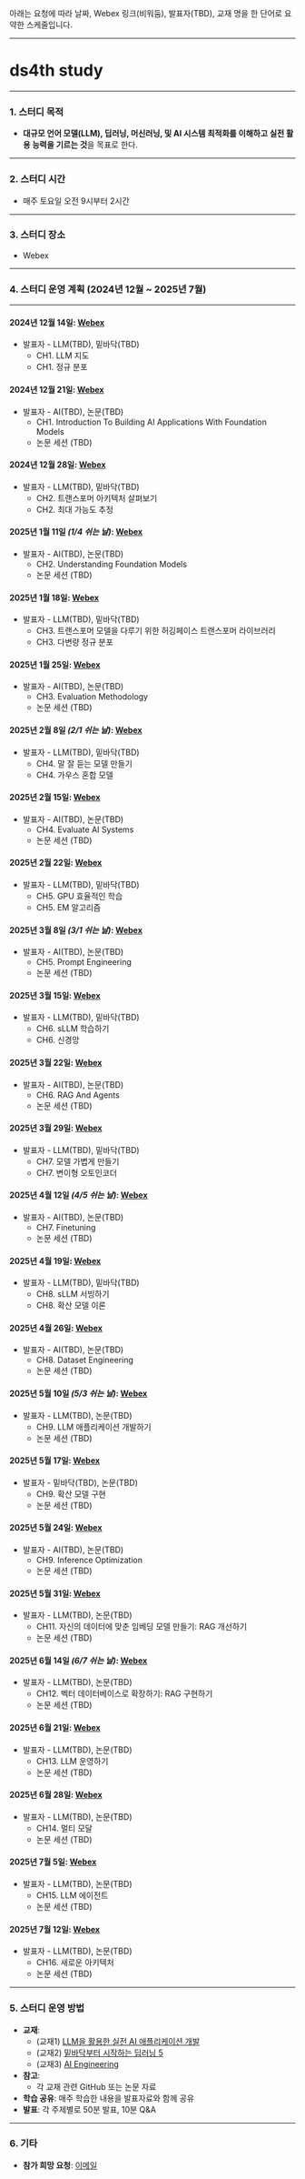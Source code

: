 아래는 요청에 따라 날짜, Webex 링크(비워둠), 발표자(TBD), 교재 명을 한 단어로 요약한 스케줄입니다.

---

# **ds4th study**

---

### **1. 스터디 목적**  
- **대규모 언어 모델(LLM), 딥러닝, 머신러닝, 및 AI 시스템 최적화를 이해하고 실전 활용 능력을 기르는 것**을 목표로 한다.

---

### **2. 스터디 시간**  
- 매주 토요일 오전 9시부터 2시간  

---

### **3. 스터디 장소**  
- Webex

---

### **4. 스터디 운영 계획 (2024년 12월 ~ 2025년 7월)**  

---

#### **2024년 12월 14일**: [Webex]()
- 발표자 - LLM(TBD), 밑바닥(TBD)  
  - CH1. LLM 지도  
  - CH1. 정규 분포  

#### **2024년 12월 21일**: [Webex]()
- 발표자 - AI(TBD), 논문(TBD)  
  - CH1. Introduction To Building AI Applications With Foundation Models  
  - 논문 세션 (TBD)  

#### **2024년 12월 28일**: [Webex]()
- 발표자 - LLM(TBD), 밑바닥(TBD)  
  - CH2. 트랜스포머 아키텍처 살펴보기  
  - CH2. 최대 가능도 추정  

#### **2025년 1월 11일** *(1/4 쉬는 날)*: [Webex]()
- 발표자 - AI(TBD), 논문(TBD)  
  - CH2. Understanding Foundation Models  
  - 논문 세션 (TBD)  

#### **2025년 1월 18일**: [Webex]()
- 발표자 - LLM(TBD), 밑바닥(TBD)  
  - CH3. 트랜스포머 모델을 다루기 위한 허깅페이스 트랜스포머 라이브러리  
  - CH3. 다변량 정규 분포  

#### **2025년 1월 25일**: [Webex]()
- 발표자 - AI(TBD), 논문(TBD)  
  - CH3. Evaluation Methodology  
  - 논문 세션 (TBD)  

#### **2025년 2월 8일** *(2/1 쉬는 날)*: [Webex]()
- 발표자 - LLM(TBD), 밑바닥(TBD)  
  - CH4. 말 잘 듣는 모델 만들기  
  - CH4. 가우스 혼합 모델  

#### **2025년 2월 15일**: [Webex]()
- 발표자 - AI(TBD), 논문(TBD)  
  - CH4. Evaluate AI Systems  
  - 논문 세션 (TBD)  

#### **2025년 2월 22일**: [Webex]()
- 발표자 - LLM(TBD), 밑바닥(TBD)  
  - CH5. GPU 효율적인 학습  
  - CH5. EM 알고리즘  

#### **2025년 3월 8일** *(3/1 쉬는 날)*: [Webex]()
- 발표자 - AI(TBD), 논문(TBD)  
  - CH5. Prompt Engineering  
  - 논문 세션 (TBD)  

#### **2025년 3월 15일**: [Webex]()
- 발표자 - LLM(TBD), 밑바닥(TBD)  
  - CH6. sLLM 학습하기  
  - CH6. 신경망  

#### **2025년 3월 22일**: [Webex]()
- 발표자 - AI(TBD), 논문(TBD)  
  - CH6. RAG And Agents  
  - 논문 세션 (TBD)  

#### **2025년 3월 29일**: [Webex]()
- 발표자 - LLM(TBD), 밑바닥(TBD)  
  - CH7. 모델 가볍게 만들기  
  - CH7. 변이형 오토인코더  

#### **2025년 4월 12일** *(4/5 쉬는 날)*: [Webex]()
- 발표자 - AI(TBD), 논문(TBD)  
  - CH7. Finetuning  
  - 논문 세션 (TBD)  

#### **2025년 4월 19일**: [Webex]()
- 발표자 - LLM(TBD), 밑바닥(TBD)  
  - CH8. sLLM 서빙하기  
  - CH8. 확산 모델 이론  

#### **2025년 4월 26일**: [Webex]()
- 발표자 - AI(TBD), 논문(TBD)  
  - CH8. Dataset Engineering  
  - 논문 세션 (TBD)  

#### **2025년 5월 10일** *(5/3 쉬는 날)*: [Webex]()
- 발표자 - LLM(TBD), 논문(TBD)  
  - CH9. LLM 애플리케이션 개발하기  
  - 논문 세션 (TBD)  

#### **2025년 5월 17일**: [Webex]()
- 발표자 - 밑바닥(TBD), 논문(TBD)  
  - CH9. 확산 모델 구현  
  - 논문 세션 (TBD)  

#### **2025년 5월 24일**: [Webex]()
- 발표자 - AI(TBD), 논문(TBD)  
  - CH9. Inference Optimization  
  - 논문 세션 (TBD)  

#### **2025년 5월 31일**: [Webex]()
- 발표자 - LLM(TBD), 논문(TBD)  
  - CH11. 자신의 데이터에 맞춘 임베딩 모델 만들기: RAG 개선하기  
  - 논문 세션 (TBD)  

#### **2025년 6월 14일** *(6/7 쉬는 날)*: [Webex]()
- 발표자 - LLM(TBD), 논문(TBD)  
  - CH12. 벡터 데이터베이스로 확장하기: RAG 구현하기  
  - 논문 세션 (TBD)  

#### **2025년 6월 21일**: [Webex]()
- 발표자 - LLM(TBD), 논문(TBD)  
  - CH13. LLM 운영하기  
  - 논문 세션 (TBD)  

#### **2025년 6월 28일**: [Webex]()
- 발표자 - LLM(TBD), 논문(TBD)  
  - CH14. 멀티 모달  
  - 논문 세션 (TBD)  

#### **2025년 7월 5일**: [Webex]()
- 발표자 - LLM(TBD), 논문(TBD)  
  - CH15. LLM 에이전트  
  - 논문 세션 (TBD)  

#### **2025년 7월 12일**: [Webex]()
- 발표자 - LLM(TBD), 논문(TBD)  
  - CH16. 새로운 아키텍처  
  - 논문 세션 (TBD)  

---

### **5. 스터디 운영 방법**
- **교재**:
  - (교재1) [LLM을 활용한 실전 AI 애플리케이션 개발](https://ridibooks.com/books/3649000042?_rdt_sid=category_bestsellers&_rdt_idx=5&_rdt_arg=2220)  
  - (교재2) [밑바닥부터 시작하는 딥러닝 5](https://ridibooks.com/books/443001394?_rdt_sid=BookDetailHomeSeriesMemberBookList&_rdt_idx=4&_s_id=)  
  - (교재3) [AI Engineering](https://www.oreilly.com/library/view/ai-engineering/9781098166298/)  
- **참고**:
  - 각 교재 관련 GitHub 또는 논문 자료
- **학습 공유**: 매주 학습한 내용을 발표자료와 함께 공유  
- **발표**: 각 주제별로 50분 발표, 10분 Q&A  

---

### **6. 기타**
- **참가 희망 요청**: [이메일](restful3@gmail.com)
